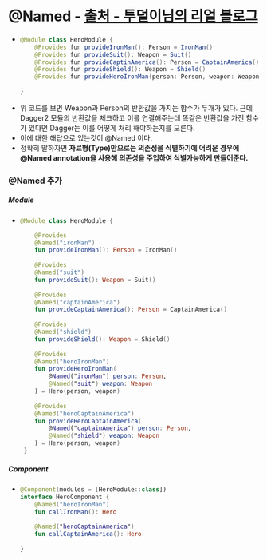 # @Named - [출처 - 투덜이님의 리얼 블로그](https://tourspace.tistory.com/327?category=797357)
* ```java
  @Module class HeroModule { 
      @Provides fun provideIronMan(): Person = IronMan() 
      @Provides fun provideSuit(): Weapon = Suit() 
      @Provides fun provideCaptinAmerica(): Person = CaptainAmerica() 
      @Provides fun provideShield(): Weapon = Shield() 
      @Provides fun provideHeroIronMan(person: Person, weapon: Weapon) = Hero(person, weapon) 
      
  }
* 위 코드를 보면 Weapon과 Person의 반환값을 가지는 함수가 두개가 있다. 근데 Dagger2 모듈의 반환값을 체크하고 이를 연결해주는데 똑같은 반환값을 가진 함수가 있다면 Dagger는 이를 어떻게 처리 해야하는지를 모른다.
* 이에 대한 해답으로 있는것이 @Named 이다.
* 정확히 말하자면 **자료형(Type)만으로는 의존성을 식별하기에 어려운 경우에 @Named annotation을 사용해 의존성을 주입하여 식별가능하게 만들어준다.**
### @Named 추가
##### Module
* ```kotlin
  @Module class HeroModule { 
  
      @Provides 
      @Named("ironMan") 
      fun provideIronMan(): Person = IronMan() 
      
      @Provides 
      @Named("suit") 
      fun provideSuit(): Weapon = Suit() 
      
      @Provides 
      @Named("captainAmerica") 
      fun provideCaptainAmerica(): Person = CaptainAmerica() 
      
      @Provides 
      @Named("shield") 
      fun provideShield(): Weapon = Shield() 
      
      @Provides 
      @Named("heroIronMan") 
      fun provideHeroIronMan(
          @Named("ironMan") person: Person, 
          @Named("suit") weapon: Weapon
      ) = Hero(person, weapon) 
      
      @Provides 
      @Named("heroCaptainAmerica") 
      fun provideHeroCaptainAmerica(
          @Named("captainAmerica") person: Person, 
          @Named("shield") weapon: Weapon
      ) = Hero(person, weapon) 
   }
##### Component
* ```kotlin
  @Component(modules = [HeroModule::class]) 
  interface HeroComponent { 
      @Named("heroIronMan") 
      fun callIronMan(): Hero 
      
      @Named("heroCaptainAmerica") 
      fun callCaptainAmerica(): Hero 
      
  }

